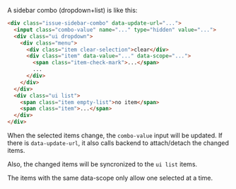 A sidebar combo (dropdown+list) is like this:

```html
<div class="issue-sidebar-combo" data-update-url="...">
  <input class="combo-value" name="..." type="hidden" value="...">
  <div class="ui dropdown">
    <div class="menu">
      <div class="item clear-selection">clear</div>
      <div class="item" data-value="..." data-scope="...">
        <span class="item-check-mark">...</span>
        ...
      </div>
    </div>
  </div>
  <div class="ui list">
    <span class="item empty-list">no item</span>
    <span class="item">...</span>
  </div>
</div>
```

When the selected items change, the `combo-value` input will be updated.
If there is `data-update-url`, it also calls backend to attach/detach the changed items.

Also, the changed items will be syncronized to the `ui list` items.

The items with the same data-scope only allow one selected at a time.
